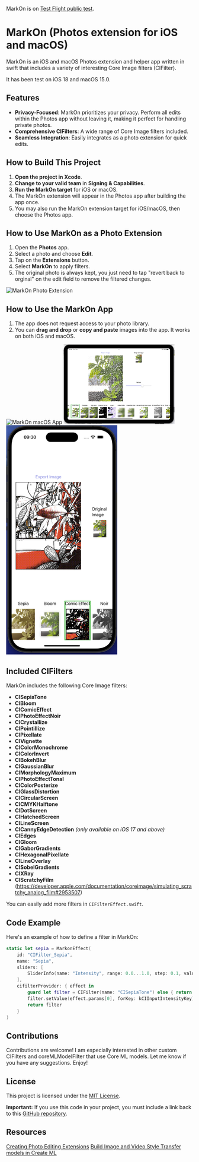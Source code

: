 
MarkOn is on [Test Flight public test](https://testflight.apple.com/join/R9qnqvpZ).

# MarkOn (Photos extension for iOS and macOS)

MarkOn is an iOS and macOS Photos extension and helper app written in swift that includes a variety of interesting Core Image filters (CIFilter).

It has been test on iOS 18 and macOS 15.0.

## Features

- **Privacy-Focused**: MarkOn prioritizes your privacy. Perform all edits within the Photos app without leaving it, making it perfect for handling private photos.
- **Comprehensive CIFilters**: A wide range of Core Image filters included.
- **Seamless Integration**: Easily integrates as a photo extension for quick edits.


## How to Build This Project

1. **Open the project in Xcode**.
2. **Change to your valid team** in **Signing & Capabilities**.
3. **Run the MarkOn target** for iOS or macOS.
4. The MarkOn extension will appear in the Photos app after building the app once.
5. You may also run the MarkOn extension target for iOS/macOS, then choose the Photos app.

## How to Use MarkOn as a Photo Extension

1. Open the **Photos** app.
2. Select a photo and choose **Edit**.
3. Tap on the **Extensions** button.
4. Select **MarkOn** to apply filters.
5. The original photo is always kept, you just need to tap "revert back to orginal" on the edit field to remove the filtered changes.

<!-- Github doesnot display gif in html  -->
![MarkOn Photo Extension](ReadMEAssets/MarkOn_IPhonePhotoExtension.gif)

## How to Use the MarkOn App

1. The app does not request access to your photo library.
2. You can **drag and drop** or **copy and paste** images into the app. It works on both iOS and macOS.

<img src="ReadMEAssets/MarkOn_MacOSApp.png" alt="MarkOn macOS App" width="300" />
<img src="ReadMEAssets/MarkOn_iPadApp.png" alt="MarkOn iPad App" width="300" />
<img src="ReadMEAssets/MarkOn_iOSApp.png" alt="MarkOn iOS App" width="300" />

## Included CIFilters

MarkOn includes the following Core Image filters:

- **CISepiaTone**
- **CIBloom**
- **CIComicEffect**
- **CIPhotoEffectNoir**
- **CICrystallize**
- **CIPointillize**
- **CIPixellate**
- **CIVignette**
- **CIColorMonochrome**
- **CIColorInvert**
- **CIBokehBlur**
- **CIGaussianBlur**
- **CIMorphologyMaximum**
- **CIPhotoEffectTonal**
- **CIColorPosterize**
- **CIGlassDistortion**
- **CICircularScreen**
- **CICMYKHalftone**
- **CIDotScreen**
- **CIHatchedScreen**
- **CILineScreen**
- **CICannyEdgeDetection** *(only available on iOS 17 and above)*
- **CIEdges**
- **CIGloom**
- **CIGaborGradients**
- **CIHexagonalPixellate**
- **CILineOverlay**
- **CISobelGradients**
- **CIXRay**
- **CIScratchyFilm** (https://developer.apple.com/documentation/coreimage/simulating_scratchy_analog_film#2953507)

You can easily add more filters in `CIFilterEffect.swift`.

## Code Example

Here's an example of how to define a filter in MarkOn:

```swift
static let sepia = MarkonEffect(
    id: "CIFilter_Sepia",
    name: "Sepia",
    sliders: [
        SliderInfo(name: "Intensity", range: 0.0...1.0, step: 0.1, value: 0.8)
    ],
    cifilterProvider: { effect in
        guard let filter = CIFilter(name: "CISepiaTone") else { return nil }
        filter.setValue(effect.params[0], forKey: kCIInputIntensityKey)
        return filter
    }
)
```

## Contributions

Contributions are welcome! I am especially interested in other custom CIFilters and coreMLModelFilter that use Core ML models. Let me know if you have any suggestions. Enjoy!


## License

This project is licensed under the [MIT License](License.txt). 

**Important:** If you use this code in your project, you must include a link back to this [GitHub repository](https://github.com/abcde12321/Markon/).


## Resources

[Creating Photo Editing Extensions](https://developer.apple.com/documentation/photokit/creating_photo_editing_extensions/)
[Build Image and Video Style Transfer models in Create ML](https://developer.apple.com/videos/play/wwdc2020/10642/)

